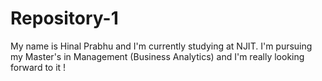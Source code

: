 # Repository-1
My name is Hinal Prabhu and I'm currently studying at NJIT. I'm pursuing my Master's in Management (Business Analytics) and I'm really looking forward to it !
